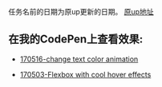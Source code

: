 任务名前的日期为原up更新的日期。
[原up地址](https://www.youtube.com/channel/UCbwXnUipZsLfUckBPsC7Jog/videos)

## 在我的CodePen上查看效果:

* [170516-change text color animation](https://codepen.io/magicmai/full/pPOvYq/)

* [170503-Flexbox with cool hover effects](https://codepen.io/magicmai/full/vmQONG/)
